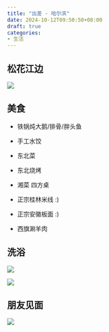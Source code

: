 ```yaml
---
title: "出差 · 哈尔滨"
date: 2024-10-12T09:50:50+08:00
draft: true
categories: 
- 生活
---
```


## 松花江边

![](/images/松花江边.png.avif)

## 美食

- 铁锅炖大鹅/排骨/胖头鱼

- 手工水饺

- 东北菜

- 东北烧烤

- 湘菜 四方桌

- 正宗桂林米线 :)

- 正宗安徽板面 :)

- 西旗涮羊肉

## 洗浴

![](/images/洗浴-2.png.avif)

![](/images/洗浴-1.png.avif)

## 朋友见面

![](/images/朋友见面.png.avif)
